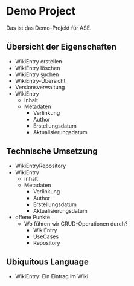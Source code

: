 # Demo Project

Das ist das Demo-Projekt für ASE.


## Übersicht der Eigenschaften

* WikiEntry erstellen
* WikiEntry löschen
* WikiEntry suchen
* WikiEntry-Übersicht
* Versionsverwaltung
* WikiEntry
  * Inhalt
  * Metadaten
    * Verlinkung
    * Author
    * Erstellungsdatum
    * Aktualisierungsdatum


## Technische Umsetzung

* WikiEntryRepository
* WikiEntry
    * Inhalt
    * Metadaten
        * Verlinkung
        * Author
        * Erstellungsdatum
        * Aktualisierungsdatum
* offene Punkte
  * Wo führen wir CRUD-Operationen durch?
    * WikiEntry
    * UseCases
    * Repository


## Ubiquitous Language

* WikiEntry: Ein Eintrag im Wiki